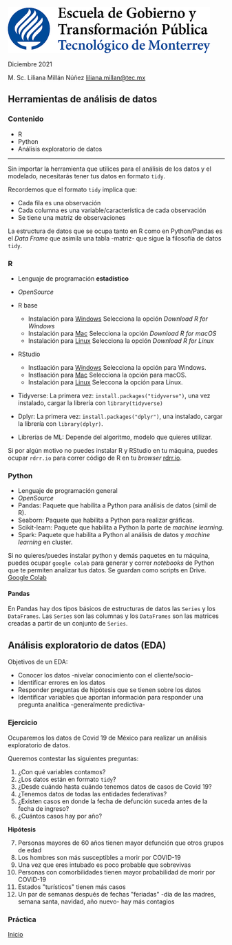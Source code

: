 ![](./images/egytp_logo.png)

Diciembre 2021

M. Sc. Liliana Millán Núñez liliana.millan@tec.mx

## Herramientas de análisis de datos

### Contenido

+ R
+ Python
+ Análisis exploratorio de datos

***

Sin importar la herramienta que utilices para el análisis de los datos y el modelado, necesitarás tener tus datos en formato `tidy`.

Recordemos que el formato `tidy` implica que:

* Cada fila es una observación
* Cada columna es una variable/característica de cada observación
* Se tiene una matriz de observaciones

La estructura de datos que se ocupa tanto en R como en Python/Pandas es el *Data Frame* que asimila una tabla -matriz- que sigue la filosofía de datos `tidy`.

### R

+ Lenguaje de programación **estadístico**
+ *OpenSource*
+ R base
  + Instalación para [Windows](https://cran.itam.mx/) Selecciona la opción *Download R for Windows*
  + Instalación para [Mac](https://cran.itam.mx/) Selecciona la opción *Download R for macOS*
  + Instalación para [Linux](https://cran.itam.mx/) Selecciona la opción *Download R for Linux*
+ RStudio
  + Instlaación para [Windows](https://www.rstudio.com/products/rstudio/download/#download) Selecciona la opción para Windows.
  + Instlaación para [Mac](https://www.rstudio.com/products/rstudio/download/#download) Selecciona la opción para macOS.
  + Instalación para [Linux](https://www.rstudio.com/products/rstudio/download/#download) Seleccona la opción para Linux.

+ Tidyverse: La primera vez: `install.packages("tidyverse")`, una vez instalado, cargar la librería con `library(tidyverse)`
+ Dplyr: La primera vez: `install.packages("dplyr")`, una instalado, cargar la librería con `library(dplyr)`.
+ Librerías de ML: Depende del algoritmo, modelo que quieres utilizar.

Si por algún motivo no puedes instalar R y RStudio en tu máquina, puedes ocupar `rdrr.io` para correr código de R en tu *browser* [rdrr.io](https://rdrr.io/snippets/).

### Python

+ Lenguaje de programación general
+ *OpenSource*
+ Pandas: Paquete que habilita a Python para análisis de datos (simil de R).
+ Seaborn: Paquete que habilita a Python para realizar gráficas.
+ Scikit-learn: Paquete que habilita a Python la parte de *machine learning*.
+ Spark: Paquete que habilita a Python al análisis de datos y *machine learning* en cluster.

Si no quieres/puedes instalar python y demás paquetes en tu máquina, puedes ocupar `google colab` para generar y correr *notebooks* de Python que te permiten analizar tus datos. Se guardan como scripts en Drive. [Google Colab](https://colab.research.google.com)

#### Pandas

En Pandas hay dos tipos básicos de estructuras de datos las `Series` y los `DataFrames`. Las `Series` son las columnas y los `DataFrames` son las matrices creadas a partir de un conjunto de `Series`.

## Análisis exploratorio de datos (EDA)

Objetivos de un EDA:

* Conocer los datos -nivelar conocimiento con el cliente/socio-
* Identificar errores en los datos
* Responder preguntas de hipótesis que se tienen sobre los datos
* Identificar variables que aportan información para responder una pregunta analítica -generalmente predictiva-

### Ejercicio

Ocuparemos los datos de Covid 19 de México para realizar un análisis exploratorio de datos.

Queremos contestar las siguientes preguntas:

1. ¿Con qué variables contamos?
2. ¿Los datos están en formato `tidy`?
3. ¿Desde cuándo hasta cuándo tenemos datos de casos de Covid 19?
4. ¿Tenemos datos de todas las entidades federativas?
5. ¿Existen casos en donde la fecha de defunción suceda antes de la fecha de ingreso?
6. ¿Cuántos casos hay por año?

**Hipótesis**

7. Personas mayores de 60 años tienen mayor defunción que otros grupos de edad
8. Los hombres son más susceptibles a morir por COVID-19
9. Una vez que eres intubado es poco probable que sobrevivas
10. Personas con comorbilidades tienen mayor probabilidad de morir por COVID-19
11. Estados "turísticos" tienen más casos
12. Un par de semanas después de fechas "feriadas" -día de las madres, semana santa, navidad, año nuevo- hay más contagios


### Práctica

[Inicio](./index.md)
